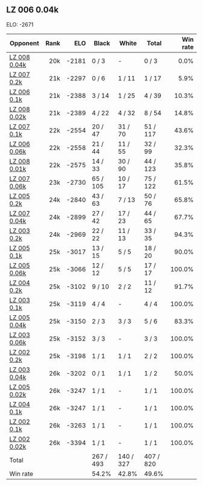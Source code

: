 ## LZ 006 0.04k ##

ELO: -2671

Opponent | Rank | ELO | Black | White | Total | Win rate
---------|-----:|----:|-------|-------|-------|-------:
[LZ 008 0.04k](LZ%20008%200.04k.md) | 20k | -2181 | 0 / 3 | - | 0 / 3 | 0.0%
[LZ 007 0.2k](LZ%20007%200.2k.md) | 21k | -2297 | 0 / 6 | 1 / 11 | 1 / 17 | 5.9%
[LZ 006 0.1k](LZ%20006%200.1k.md) | 21k | -2388 | 3 / 14 | 1 / 25 | 4 / 39 | 10.3%
[LZ 008 0.02k](LZ%20008%200.02k.md) | 21k | -2389 | 4 / 22 | 4 / 32 | 8 / 54 | 14.8%
[LZ 007 0.1k](LZ%20007%200.1k.md) | 22k | -2554 | 20 / 47 | 31 / 70 | 51 / 117 | 43.6%
[LZ 006 0.06k](LZ%20006%200.06k.md) | 22k | -2558 | 21 / 44 | 11 / 55 | 32 / 99 | 32.3%
[LZ 008 0.01k](LZ%20008%200.01k.md) | 22k | -2575 | 14 / 33 | 30 / 90 | 44 / 123 | 35.8%
[LZ 007 0.06k](LZ%20007%200.06k.md) | 23k | -2730 | 65 / 105 | 10 / 17 | 75 / 122 | 61.5%
[LZ 005 0.2k](LZ%20005%200.2k.md) | 24k | -2840 | 43 / 63 | 7 / 13 | 50 / 76 | 65.8%
[LZ 007 0.04k](LZ%20007%200.04k.md) | 24k | -2899 | 27 / 42 | 17 / 23 | 44 / 65 | 67.7%
[LZ 003 0.2k](LZ%20003%200.2k.md) | 24k | -2969 | 22 / 22 | 11 / 13 | 33 / 35 | 94.3%
[LZ 005 0.1k](LZ%20005%200.1k.md) | 25k | -3017 | 13 / 15 | 5 / 5 | 18 / 20 | 90.0%
[LZ 005 0.06k](LZ%20005%200.06k.md) | 25k | -3066 | 12 / 12 | 5 / 5 | 17 / 17 | 100.0%
[LZ 004 0.2k](LZ%20004%200.2k.md) | 25k | -3102 | 9 / 10 | 2 / 2 | 11 / 12 | 91.7%
[LZ 003 0.1k](LZ%20003%200.1k.md) | 25k | -3119 | 4 / 4 | - | 4 / 4 | 100.0%
[LZ 005 0.04k](LZ%20005%200.04k.md) | 25k | -3150 | 2 / 3 | 3 / 3 | 5 / 6 | 83.3%
[LZ 003 0.06k](LZ%20003%200.06k.md) | 25k | -3152 | 3 / 3 | - | 3 / 3 | 100.0%
[LZ 002 0.2k](LZ%20002%200.2k.md) | 25k | -3198 | 1 / 1 | 1 / 1 | 2 / 2 | 100.0%
[LZ 003 0.04k](LZ%20003%200.04k.md) | 26k | -3202 | 0 / 1 | 1 / 1 | 1 / 2 | 50.0%
[LZ 005 0.02k](LZ%20005%200.02k.md) | 26k | -3247 | 1 / 1 | - | 1 / 1 | 100.0%
[LZ 004 0.1k](LZ%20004%200.1k.md) | 26k | -3247 | 1 / 1 | - | 1 / 1 | 100.0%
[LZ 002 0.1k](LZ%20002%200.1k.md) | 26k | -3263 | 1 / 1 | - | 1 / 1 | 100.0%
[LZ 002 0.02k](LZ%20002%200.02k.md) | 26k | -3394 | 1 / 1 | - | 1 / 1 | 100.0%
Total | | | 267 / 493 | 140 / 327 | 407 / 820 | 
Win rate| | | 54.2% | 42.8% | 49.6% | 
